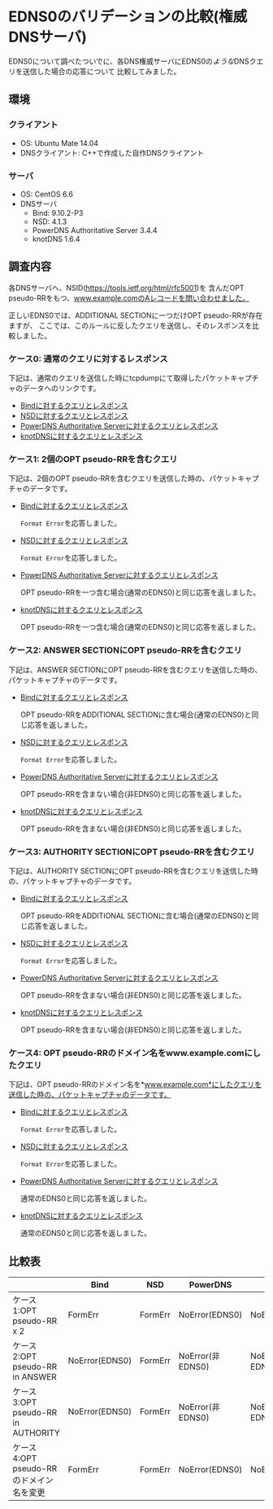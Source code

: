 # EDNS0のバリデーションの比較(権威DNSサーバ)

EDNS0について調べたついでに、各DNS権威サーバにEDNS0の*ような*DNSクエリを送信した場合の応答について
比較してみました。

## 環境

### クライアント

* OS: Ubuntu Mate 14.04
* DNSクライアント: C++で作成した自作DNSクライアント

### サーバ

* OS: CentOS 6.6
* DNSサーバ
   - Bind: 9.10.2-P3
   - NSD: 4.1.3
   - PowerDNS Authoritative Server 3.4.4
   - knotDNS 1.6.4


## 調査内容

各DNSサーバへ、NSID(https://tools.ietf.org/html/rfc5001)を
含んだOPT pseudo-RRをもつ、www.example.comのAレコードを問い合わせました。

正しいEDNS0では、ADDITIONAL SECTIONに一つだけOPT pseudo-RRが存在ますが、
ここでは、このルールに反したクエリを送信し、そのレスポンスを比較しました。


### ケース0: 通常のクエリに対するレスポンス

下記は、通常のクエリを送信した時にtcpdumpにて取得したパケットキャプチャのデータへのリンクです。

* [Bindに対するクエリとレスポンス](https://github.com/sischkg/edns0-validation/blob/master/cap/test_00_01.cap?raw=true)
* [NSDに対するクエリとレスポンス](https://github.com/sischkg/edns0-validation/blob/master/cap/test_00_02.cap?raw=true)
* [PowerDNS Authoritative Serverに対するクエリとレスポンス](https://github.com/sischkg/edns0-validation/blob/master/cap/test_00_03.cap?raw=true)
* [knotDNSに対するクエリとレスポンス](https://github.com/sischkg/edns0-validation/blob/master/cap/test_00_04.cap?raw=true)


### ケース1: 2個のOPT pseudo-RRを含むクエリ

下記は、2個のOPT pseudo-RRを含むクエリを送信した時の、パケットキャプチャのデータです。

* [Bindに対するクエリとレスポンス](https://github.com/sischkg/edns0-validation/blob/master/cap/test_01_01.cap?raw=true)

  `Format Error`を応答しました。

* [NSDに対するクエリとレスポンス](https://github.com/sischkg/edns0-validation/blob/master/cap/test_01_02.cap?raw=true)

  `Format Error`を応答しました。

* [PowerDNS Authoritative Serverに対するクエリとレスポンス](https://github.com/sischkg/edns0-validation/blob/master/cap/test_01_03.cap?raw=true)

  OPT pseudo-RRを一つ含む場合(通常のEDNS0)と同じ応答を返しました。

* [knotDNSに対するクエリとレスポンス](https://github.com/sischkg/edns0-validation/blob/master/cap/test_01_04.cap?raw=true)

  OPT pseudo-RRを一つ含む場合(通常のEDNS0)と同じ応答を返しました。


### ケース2: ANSWER SECTIONにOPT pseudo-RRを含むクエリ

下記は、ANSWER SECTIONにOPT pseudo-RRを含むクエリを送信した時の、パケットキャプチャのデータです。

* [Bindに対するクエリとレスポンス](https://github.com/sischkg/edns0-validation/blob/master/cap/test_02_01.cap?raw=true)

  OPT pseudo-RRをADDITIONAL SECTIONに含む場合(通常のEDNS0)と同じ応答を返しました。

* [NSDに対するクエリとレスポンス](https://github.com/sischkg/edns0-validation/blob/master/cap/test_02_02.cap?raw=true)

  `Format Error`を応答しました。

* [PowerDNS Authoritative Serverに対するクエリとレスポンス](https://github.com/sischkg/edns0-validation/blob/master/cap/test_02_03.cap?raw=true)

  OPT pseudo-RRを含まない場合(非EDNS0)と同じ応答を返しました。

* [knotDNSに対するクエリとレスポンス](https://github.com/sischkg/edns0-validation/blob/master/cap/test_02_04.cap?raw=true)

  OPT pseudo-RRを含まない場合(非EDNS0)と同じ応答を返しました。


### ケース3: AUTHORITY SECTIONにOPT pseudo-RRを含むクエリ

下記は、AUTHORITY SECTIONにOPT pseudo-RRを含むクエリを送信した時の、パケットキャプチャのデータです。

* [Bindに対するクエリとレスポンス](https://github.com/sischkg/edns0-validation/blob/master/cap/test_03_01.cap?raw=true)

  OPT pseudo-RRをADDITIONAL SECTIONに含む場合(通常のEDNS0)と同じ応答を返しました。

* [NSDに対するクエリとレスポンス](https://github.com/sischkg/edns0-validation/blob/master/cap/test_03_02.cap?raw=true)

  `Format Error`を応答しました。

* [PowerDNS Authoritative Serverに対するクエリとレスポンス](https://github.com/sischkg/edns0-validation/blob/master/cap/test_03_03.cap?raw=true)

  OPT pseudo-RRを含まない場合(非EDNS0)と同じ応答を返しました。

* [knotDNSに対するクエリとレスポンス](https://github.com/sischkg/edns0-validation/blob/master/cap/test_03_04.cap?raw=true)

  OPT pseudo-RRを含まない場合(非EDNS0)と同じ応答を返しました。


### ケース4: OPT pseudo-RRのドメイン名をwww.example.comにしたクエリ

下記は、OPT pseudo-RRのドメイン名を*www.example.com*にしたクエリを送信した時の、パケットキャプチャのデータです。

* [Bindに対するクエリとレスポンス](https://github.com/sischkg/edns0-validation/blob/master/cap/test_04_01.cap?raw=true)

  `Format Error`を応答しました。

* [NSDに対するクエリとレスポンス](https://github.com/sischkg/edns0-validation/blob/master/cap/test_04_02.cap?raw=true)

  `Format Error`を応答しました。

* [PowerDNS Authoritative Serverに対するクエリとレスポンス](https://github.com/sischkg/edns0-validation/blob/master/cap/test_04_03.cap?raw=true)

  通常のEDNS0と同じ応答を返しました。

* [knotDNSに対するクエリとレスポンス](https://github.com/sischkg/edns0-validation/blob/master/cap/test_04_04.cap?raw=true)

  通常のEDNS0と同じ応答を返しました。


## 比較表

|                                        | Bind           | NSD        | PowerDNS           | knotDNS         |
|----------------------------------------|----------------|------------|--------------------|-----------------|
|ケース1:OPT pseudo-RR x 2               | FormErr        | FormErr    | NoError(EDNS0)     |NoError(EDNS0)   |
|ケース2:OPT pseudo-RR in ANSWER         | NoError(EDNS0) | FormErr    | NoError(非EDNS0)   |NoError(非EDNS0) |
|ケース3:OPT pseudo-RR in AUTHORITY      | NoError(EDNS0) | FormErr    | NoError(非EDNS0)   |NoError(非EDNS0) |
|ケース4:OPT pseudo-RRのドメイン名を変更 | FormErr        | FormErr    | NoError(EDNS0)     |NoError(EDNS0)   |


